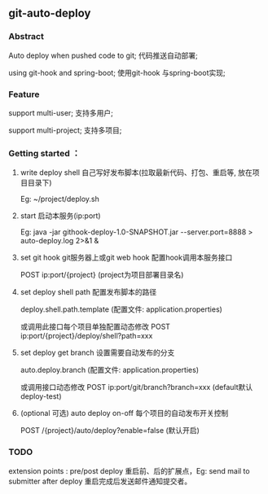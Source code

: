
## git-auto-deploy

### Abstract

Auto deploy when pushed code to git;  代码推送自动部署;

using git-hook and spring-boot; 使用git-hook 与spring-boot实现;

### Feature

support multi-user; 支持多用户;

support multi-project; 支持多项目;

### Getting started ：
1. write deploy shell 自己写好发布脚本(拉取最新代码、打包、重启等, 放在项目目录下)

    Eg: ~/project/deploy.sh

2. start 启动本服务(ip:port) 
    
    Eg: java -jar githook-deploy-1.0-SNAPSHOT.jar --server.port=8888 > auto-deploy.log 2>&1 &

3. set git hook git服务器上或git web hook 配置hook调用本服务接口 
    
    POST ip:port/{project}
    (project为项目部署目录名)

4. set deploy shell path 配置发布脚本的路径 

    deploy.shell.path.template (配置文件: application.properties)
    
    或调用此接口每个项目单独配置动态修改 
    POST ip:port/{project}/deploy/shell?path=xxx

5. set deploy get branch 设置需要自动发布的分支 

    auto.deploy.branch (配置文件: application.properties)
    
    或调用接口动态修改 POST ip:port/git/branch?branch=xxx (default默认 deploy-test)

6. (optional 可选) auto deploy on-off 每个项目的自动发布开关控制 
    
    POST /{project}/auto/deploy?enable=false (默认开启)

### TODO
extension points : pre/post deploy 重启前、后的扩展点，Eg: send mail to submitter after deploy 重启完成后发送邮件通知提交者。
